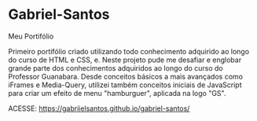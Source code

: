 # Gabriel-Santos
Meu Portifólio

Primeiro portifólio criado utilizando todo conhecimento adquirido ao longo do curso de HTML e CSS, e. Neste projeto pude me desafiar e englobar grande parte dos conhecimentos adquiridos ao longo do curso do Professor Guanabara. Desde conceitos básicos a mais avançados como iFrames e Media-Query, utilizei também conceitos iniciais de JavaScript para criar um efeito de menu "hamburguer", aplicada na logo "GS".


ACESSE: https://gabriielsantos.github.io/gabriel-santos/
